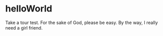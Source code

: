 helloWorld
==========

Take a tour test. For the sake of God, please be easy. By the way, I really need a girl friend.
